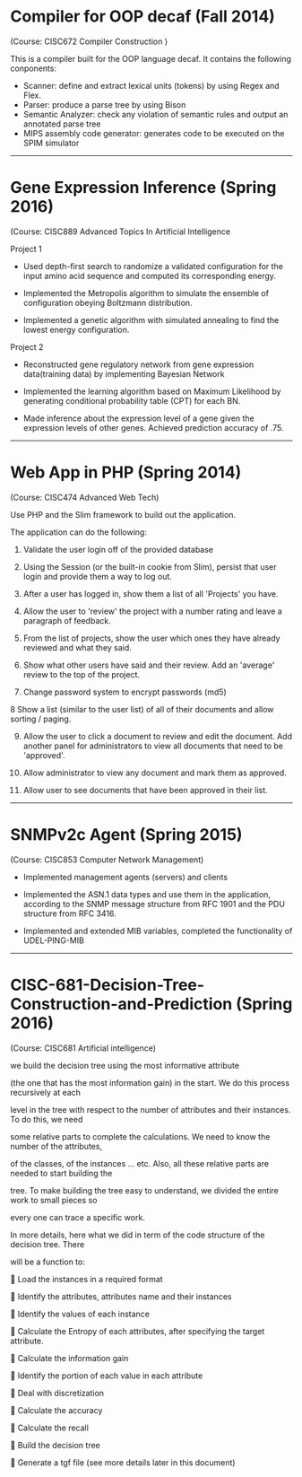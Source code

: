 # Compiler for OOP decaf (Fall 2014)
(Course: CISC672 Compiler Construction )

This is a compiler built for the OOP language decaf. It contains the following conponents:

- Scanner: define and extract lexical units (tokens) by using Regex and Flex.
- Parser: produce a parse tree by using Bison
- Semantic Analyzer: check any violation of semantic rules and output an annotated parse tree
- MIPS assembly code generator: generates code to be executed on the SPIM simulator


-------------------------------------------------------------------------------------------------------------------------
# Gene Expression Inference (Spring 2016)
(Course: CISC889 Advanced Topics In Artificial Intelligence

Project 1
 
- Used depth-first search to randomize a validated configuration for the input amino acid sequence and computed its corresponding energy.
 
- Implemented the Metropolis algorithm to simulate the ensemble of configuration obeying Boltzmann distribution.
 
- Implemented a genetic algorithm with simulated annealing to find the lowest energy configuration.
 
Project 2
 
- Reconstructed gene regulatory network from gene expression data(training data) by implementing Bayesian Network
 
- Implemented the learning algorithm based on Maximum Likelihood by generating conditional probability table (CPT) for each BN.
 
- Made inference about the expression level of a gene given the expression levels of other genes. Achieved prediction accuracy of .75.

-------------------------------------------------------------------------------------------------------------------------
# Web App in PHP (Spring 2014)
(Course: CISC474 Advanced Web Tech)

Use PHP and the Slim framework to build out the application. 

The application can do the following:

1. Validate the user login off of the provided database

2. Using the Session (or the built-in cookie from Slim), persist that user login and provide them a way to log out.

3. After a user has logged in, show them a list of all 'Projects' you have.

4. Allow the user to 'review' the project with a number rating and leave a paragraph of feedback.

5. From the list of projects, show the user which ones they have already reviewed and what they said.

6. Show what other users have said and their review. Add an 'average' review to the top of the project.

7. Change password system to encrypt passwords (md5)

8 Show a list (similar to the user list) of all of their documents and allow sorting / paging.

9. Allow the user to click a document to review and edit the document.
Add another panel for administrators to view all documents that need to be 'approved'.

10. Allow administrator to view any document and mark them as approved.

11. Allow user to see documents that have been approved in their list.

-------------------------------------------------------------------------------------------------------------------------
# SNMPv2c Agent (Spring 2015)
(Course: CISC853 Computer Network Management)

- Implemented management agents (servers) and clients

- Implemented the ASN.1 data types and use them in the application, according to the SNMP message structure from RFC 1901 and the PDU structure from RFC 3416. 

- Implemented and extended MIB variables,  completed the functionality of UDEL-PING-MIB

-------------------------------------------------------------------------------------------------------------------------
# CISC-681-Decision-Tree-Construction-and-Prediction (Spring 2016)
(Course: CISC681 Artificial intelligence)

we build the decision tree using the most informative attribute

(the one that has the most information gain) in the start. We do this process recursively at each

level in the tree with respect to the number of attributes and their instances. To do this, we need

some relative parts to complete the calculations. We need to know the number of the attributes,

of the classes, of the instances … etc. Also, all these relative parts are needed to start building the

tree. To make building the tree easy to understand, we divided the entire work to small pieces so

every one can trace a specific work.

In more details, here what we did in term of the code structure of the decision tree. There

will be a function to:

 Load the instances in a required format

 Identify the attributes, attributes name and their instances

 Identify the values of each instance

 Calculate the Entropy of each attributes, after specifying the target attribute.

 Calculate the information gain

 Identify the portion of each value in each attribute

 Deal with discretization

 Calculate the accuracy

 Calculate the recall

 Build the decision tree

 Generate a tgf file (see more details later in this document)
